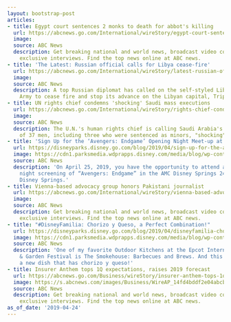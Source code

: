 ```yaml
---
layout: bootstrap-post
articles:
- title: Egypt court sentences 2 monks to death for abbot's killing
  url: https://abcnews.go.com/International/wireStory/egypt-court-sentences-monks-death-abbots-killing-62597196
  image: 
  source: ABC News
  description: Get breaking national and world news, broadcast video coverage, and
    exclusive interviews. Find the top news online at ABC news.
- title: 'The Latest: Russian official calls for Libya cease-fire'
  url: https://abcnews.go.com/International/wireStory/latest-russian-official-calls-libya-cease-fire-62597135
  image: 
  source: ABC News
  description: A top Russian diplomat has called on the self-styled Libyan National
    Army to cease fire and stop its advance on the Libyan capital, Tripoli
- title: UN rights chief condemns 'shocking' Saudi mass executions
  url: https://abcnews.go.com/International/wireStory/rights-chief-condemns-shocking-saudi-mass-executions-62596923
  image: 
  source: ABC News
  description: The U.N.'s human rights chief is calling Saudi Arabia's mass execution
    of 37 men, including three who were sentenced as minors, "shocking" and "abhorrent."
- title: 'Sign Up for the ‘Avengers: Endgame’ Opening Night Meet-up at Disney Springs'
  url: https://disneyparks.disney.go.com/blog/2019/04/sign-up-for-the-avengers-endgame-opening-night-meet-up-at-disney-springs/
  image: https://cdn1.parksmedia.wdprapps.disney.com/media/blog/wp-content/uploads/2019/04/hvruy75y6.jpg
  source: ABC News
  description: 'On April 25, 2019, you have the opportunity to attend a special opening
    night screening of “Avengers: Endgame” in the AMC Disney Springs 24 theater at
    Disney Springs.'
- title: Vienna-based advocacy group honors Pakistani journalist
  url: https://abcnews.go.com/International/wireStory/vienna-based-advocacy-group-honors-pakistani-journalist-62596921
  image: 
  source: ABC News
  description: Get breaking national and world news, broadcast video coverage, and
    exclusive interviews. Find the top news online at ABC news.
- title: "#DisneyFamilia: Chorizo y Queso, a Perfect Combination!"
  url: https://disneyparks.disney.go.com/blog/2019/04/disneyfamilia-chorizo-y-queso-a-perfect-combination/
  image: https://cdn1.parksmedia.wdprapps.disney.com/media/blog/wp-content/uploads/2019/04/jhvduyergihuj3l.jpg
  source: ABC News
  description: 'One of my favorite Outdoor Kitchens at the Epcot International Flower
    & Garden Festival is The Smokehouse: Barbecues and Brews. And this year we have
    a new dish that has chorizo y queso!'
- title: Insurer Anthem tops 1Q expectations, raises 2019 forecast
  url: https://abcnews.go.com/Business/wireStory/insurer-anthem-tops-1q-expectations-raises-2019-forecast-62596808
  image: https://s.abcnews.com/images/Business/WireAP_14fd4bddf2e04abcbe0b41628996423b_16x9_992.jpg
  source: ABC News
  description: Get breaking national and world news, broadcast video coverage, and
    exclusive interviews. Find the top news online at ABC news.
as_of_date: '2019-04-24'
---
```


